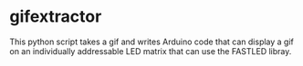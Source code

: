 # gifextractor
This python script takes a gif and writes Arduino code that can display a gif on an individually addressable LED matrix that can use the FASTLED libray.
